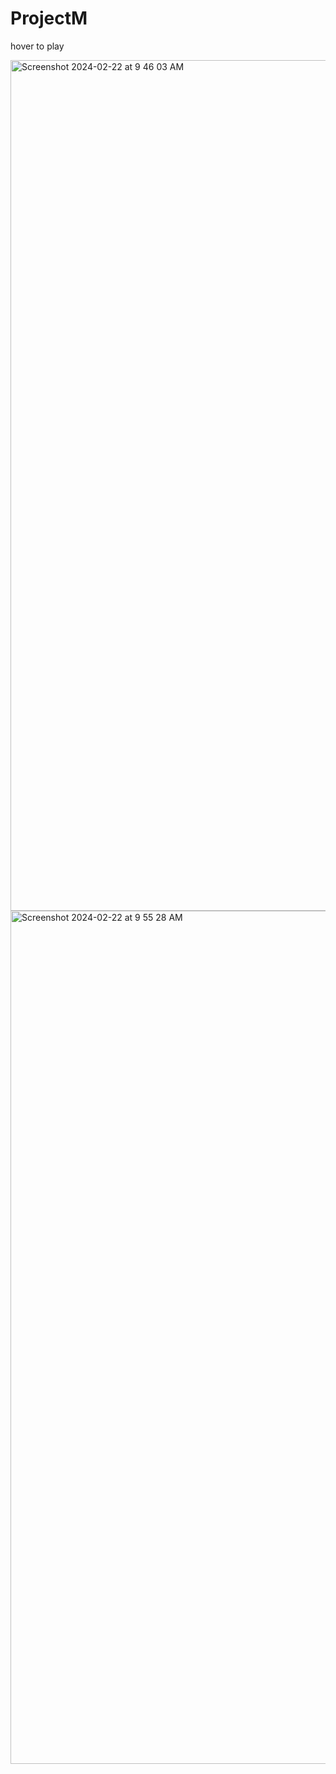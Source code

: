 # ProjectM
hover to play

<img width="1361" alt="Screenshot 2024-02-22 at 9 46 03 AM" src="https://github.com/shashanoid/ProjectM/assets/5573677/c13afb69-c99f-4467-9f7f-b6e0ed948ab8">
<img width="1365" alt="Screenshot 2024-02-22 at 9 55 28 AM" src="https://github.com/shashanoid/ProjectM/assets/5573677/0c6c7fbe-1998-43b1-8e72-75ea6530f53e">
